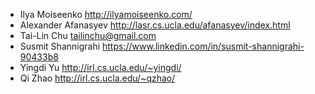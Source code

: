 - Ilya Moiseenko      <http://ilyamoiseenko.com/>
- Alexander Afanasyev <http://lasr.cs.ucla.edu/afanasyev/index.html>
- Tai-Lin Chu         <tailinchu@gmail.com>
- Susmit Shannigrahi  <https://www.linkedin.com/in/susmit-shannigrahi-90433b8>
- Yingdi Yu           <http://irl.cs.ucla.edu/~yingdi/>
- Qi Zhao             <http://irl.cs.ucla.edu/~qzhao/>
